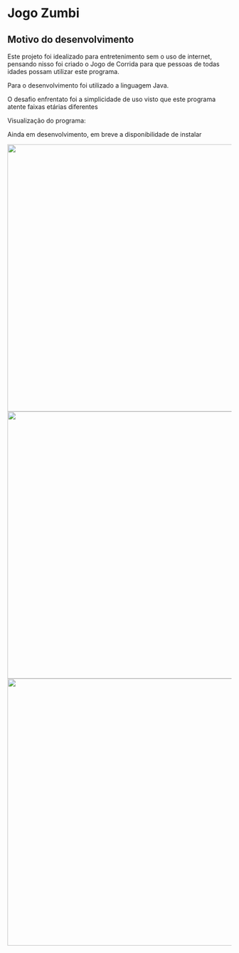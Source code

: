 <h1>Jogo Zumbi </h1>
<h2>Motivo do desenvolvimento</h2>
<p>Este projeto foi idealizado para entretenimento sem o uso de internet, pensando nisso foi criado o Jogo de Corrida para que pessoas de todas idades possam utilizar este programa.

Para o desenvolvimento foi utilizado a linguagem Java.

O desafio enfrentato foi a simplicidade de uso visto que este programa atente faixas etárias diferentes

Visualização do programa:</p>
<p>Ainda em desenvolvimento, em breve a disponibilidade de instalar</p>

<div align="center" display="inline">
<img src="https://github.com/Eduardo-Rocha-Azevedo/Jogo-Zubi-Java/assets/142415927/0b4f64df-c854-4137-b4d6-421105588b1f" width="600px">

<img src="https://github.com/Eduardo-Rocha-Azevedo/Jogo-Zubi-Java/assets/142415927/f566ebdc-2b4a-4899-8ca5-ee01fc1476aa" width="600px">
<img src="https://github.com/Eduardo-Rocha-Azevedo/Jogo-Zubi-Java/assets/142415927/5a683c3b-f3b8-4422-ad75-1ff2f8ab53e1" width="600px">

</div>
